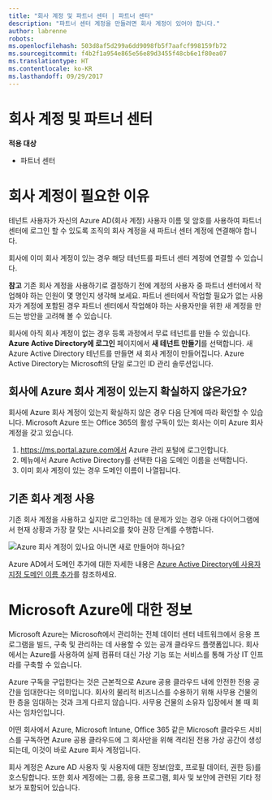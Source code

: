 ```yaml
---
title: "회사 계정 및 파트너 센터 | 파트너 센터"
description: "파트너 센터 계정을 만들려면 회사 계정이 있어야 합니다."
author: labrenne
robots: 
ms.openlocfilehash: 503d8af5d299a6dd9098fb5f7aafcf998159fb72
ms.sourcegitcommit: f4b2f1a954e865e56e89d3455f48cb6e1f80ea07
ms.translationtype: HT
ms.contentlocale: ko-KR
ms.lasthandoff: 09/29/2017
---
```

# <a name="your-work-account-and-partner-center"></a>회사 계정 및 파트너 센터  

**적용 대상**

-  파트너 센터

# <a name="why-you-need-a-work-account"></a>회사 계정이 필요한 이유

테넌트 사용자가 자신의 Azure AD(회사 계정) 사용자 이름 및 암호를 사용하여 파트너 센터에 로그인 할 수 있도록 조직의 회사 계정을 새 파트너 센터 계정에 연결해야 합니다.

회사에 이미 회사 계정이 있는 경우 해당 테넌트를 파트너 센터 계정에 연결할 수 있습니다. 

**참고** 기존 회사 계정을 사용하기로 결정하기 전에 계정의 사용자 중 파트너 센터에서 작업해야 하는 인원이 몇 명인지 생각해 보세요. 파트너 센터에서 작업할 필요가 없는 사용자가 계정에 포함된 경우 파트너 센터에서 작업해야 하는 사용자만을 위한 새 계정을 만드는 방안을 고려해 볼 수 있습니다.

회사에 아직 회사 계정이 없는 경우 등록 과정에서 무료 테넌트를 만들 수 있습니다. **Azure Active Directory에 로그인** 페이지에서 **새 테넌트 만들기**를 선택합니다. 새 Azure Active Directory 테넌트를 만들면 새 회사 계정이 만들어집니다. Azure Active Directory는 Microsoft의 단일 로그인 ID 관리 솔루션입니다.

## <a name="not-sure-if-your-company-already-has-an-azure-work-account"></a>회사에 Azure 회사 계정이 있는지 확실하지 않은가요?

회사에 Azure 회사 계정이 있는지 확실하지 않은 경우 다음 단계에 따라 확인할 수 있습니다. Microsoft Azure 또는 Office 365의 활성 구독이 있는 회사는 이미 Azure 회사 계정을 갖고 있습니다.
1.  https://ms.portal.azure.com에서 Azure 관리 포털에 로그인합니다.
2.  메뉴에서 Azure Active Directory를 선택한 다음 도메인 이름을 선택합니다.
3.  이미 회사 계정이 있는 경우 도메인 이름이 나열됩니다.

## <a name="using-an-existing-work-account"></a>기존 회사 계정 사용

기존 회사 계정을 사용하고 싶지만 로그인하는 데 문제가 있는 경우 아래 다이어그램에서 현재 상황과 가장 잘 맞는 시나리오를 찾아 권장 단계를 수행합니다. 

![Azure 회사 계정이 있나요 아니면 새로 만들어야 하나요?](images/onboardingAADFlow.png)

Azure AD에서 도메인 추가에 대한 자세한 내용은 [Azure Active Directory에 사용자 지정 도메인 이름 추가](https://docs.microsoft.com/azure/active-directory/active-directory-add-domain)를 참조하세요.

# <a name="about-microsoft-azure"></a>Microsoft Azure에 대한 정보

Microsoft Azure는 Microsoft에서 관리하는 전체 데이터 센터 네트워크에서 응용 프로그램을 빌드, 구축 및 관리하는 데 사용할 수 있는 공개 클라우드 플랫폼입니다. 회사에서는 Azure를 사용하여 실제 컴퓨터 대신 가상 기능 또는 서비스를 통해 가상 IT 인프라를 구축할 수 있습니다. 

Azure 구독을 구입한다는 것은 근본적으로 Azure 공용 클라우드 내에 안전한 전용 공간을 임대한다는 의미입니다. 회사의 물리적 비즈니스를 수용하기 위해 사무용 건물의 한 층을 임대하는 것과 크게 다르지 않습니다. 사무용 건물의 소유자 입장에서 볼 때 회사는 임차인입니다. 

어떤 회사에서 Azure, Microsoft Intune, Office 365 같은 Microsoft 클라우드 서비스를 구독하면 Azure 공용 클라우드에 그 회사만을 위해 격리된 전용 가상 공간이 생성되는데, 이것이 바로 Azure 회사 계정입니다. 

회사 계정은 Azure AD 사용자 및 사용자에 대한 정보(암호, 프로필 데이터, 권한 등)를 호스팅합니다. 또한 회사 계정에는 그룹, 응용 프로그램, 회사 및 보안에 관련된 기타 정보가 포함되어 있습니다. 

